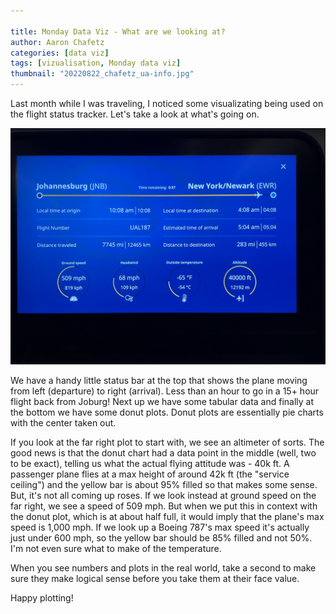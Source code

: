 ```yaml
---

title: Monday Data Viz - What are we looking at?
author: Aaron Chafetz
categories: [data viz]
tags: [vizualisation, Monday data viz]
thumbnail: "20220822_chafetz_ua-info.jpg"
---
```


Last month while I was traveling, I noticed some visualizating being used on the flight status tracker. Let's take a look at what's going on.

![airline info screen with donut plots](/assets/images/posts/20220822_chafetz_ua-info.jpg)

We have a handy little status bar at the top that shows the plane moving from left (departure) to right (arrival). Less than an hour to go in a 15+ hour flight back from Joburg! Next up we have some tabular data and finally at the bottom we have some donut plots. Donut plots are essentially pie charts with the center taken out. 

If you look at the far right plot to start with, we see an altimeter of sorts. The good news is that the donut chart had a data point in the middle (well, two to be exact), telling us what the actual flying attitude was - 40k ft. A passenger plane flies at a max height of around 42k ft (the "service ceiling") and the yellow bar is about 95% filled so that makes some sense. But, it's not all coming up roses. If we look instead at ground speed on the far right, we see a speed of 509 mph. But when we put this in context with the donut plot, which is at about half full, it would imply that the plane's max speed is 1,000 mph. If we look up a Boeing 787's max speed it's actually just under 600 mph, so the yellow bar should be 85% filled and not 50%. I'm not even sure what to make of the temperature. 

When you see numbers and plots in the real world, take a second to make sure they make logical sense before you take them at their face value.

Happy plotting!